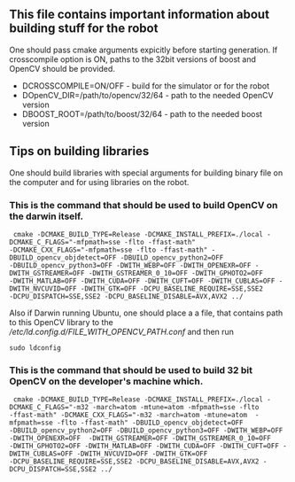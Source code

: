 ## This file contains important information about building stuff for the robot
 
One should pass cmake arguments expicitly before starting generation. If crosscompile option is 
ON, paths to the 32bit versions of boost and OpenCV should be provided.
* DCROSSCOMPILE=ON/OFF - build for the simulator or for the robot                                          
* DOpenCV_DIR=/path/to/opencv/32/64 - path to the needed OpenCV version                               
* DBOOST_ROOT=/path/to/boost/32/64  - path to the needed boost version                                   

## Tips on building libraries
One should build libraries with special arguments for building binary file on 
the computer and for using libraries on the robot.
### This is the command that should be used to build OpenCV on the darwin itself.

````
 cmake -DCMAKE_BUILD_TYPE=Release -DCMAKE_INSTALL_PREFIX=./local -DCMAKE_C_FLAGS="-mfpmath=sse -flto -ffast-math"
-DCMAKE_CXX_FLAGS="-mfpmath=sse -flto -ffast-math" -DBUILD_opencv_objdetect=OFF -DBUILD_opencv_python2=OFF
-DBUILD_opencv_python3=OFF -DWITH_WEBP=OFF -DWITH_OPENEXR=OFF -DWITH_GSTREAMER=OFF -DWITH_GSTREAMER_0_10=OFF -DWITH_GPHOTO2=OFF
-DWITH_MATLAB=OFF -DWITH_CUDA=OFF -DWITH_CUFT=OFF -DWITH_CUBLAS=OFF -DWITH_NVCUVID=OFF -DWITH_GTK=OFF -DCPU_BASELINE_REQUIRE=SSE,SSE2
-DCPU_DISPATCH=SSE,SSE2 -DCPU_BASELINE_DISABLE=AVX,AVX2 ../
````
Also if Darwin running Ubuntu, one should place a a file, that contains path to this
OpenCV library to the */etc/ld.config.d/FILE_WITH_OPENCV_PATH.conf* and then run
````
sudo ldconfig
````

### This is the command that should be used to build 32 bit OpenCV on the developer's machine which.
````                                            #
 cmake -DCMAKE_BUILD_TYPE=Release -DCMAKE_INSTALL_PREFIX=./local -DCMAKE_C_FLAGS="-m32 -march=atom -mtune=atom -mfpmath=sse -flto
-ffast-math" -DCMAKE_CXX_FLAGS="-m32 -march=atom -mtune=atom  -mfpmath=sse -flto -ffast-math" -DBUILD_opencv_objdetect=OFF
-DBUILD_opencv_python2=OFF -DBUILD_opencv_python3=OFF -DWITH_WEBP=OFF -DWITH_OPENEXR=OFF  -DWITH_GSTREAMER=OFF -DWITH_GSTREAMER_0_10=OFF
-DWITH_GPHOTO2=OFF -DWITH_MATLAB=OFF -DWITH_CUDA=OFF -DWITH_CUFT=OFF -DWITH_CUBLAS=OFF -DWITH_NVCUVID=OFF -DWITH_GTK=OFF
-DCPU_BASELINE_REQUIRE=SSE,SSE2 -DCPU_BASELINE_DISABLE=AVX,AVX2 -DCPU_DISPATCH=SSE,SSE2 ../
````